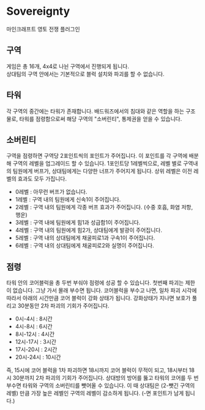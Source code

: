 # Sovereignty
마인크래프트 영토 전쟁 플러그인

## 구역
게임은 총 16개, 4x4로 나뉜 구역에서 진행되게 됩니다.<br>
상대팀의 구역 안에서는 기본적으로 블럭 설치와 파괴를 할 수 없습니다.

## 타워
각 구역의 중간에는 타워가 존재합니다. 배드워즈에서의 침대와 같은 역할을 하는 구조물로, 타워를 점령함으로써 해당 구역의 "소버린티", 통제권을 얻을 수 있습니다.

## 소버린티
구역을 점령하면 구역당 2포인트씩의 포인트가 주어집니다. 이 포인트를 각 구역에 배분해 구역의 레벨을 업그레이드 할 수 있습니다. 1포인트당 1레벨씩으로, 레벨 별로 구역내의 팀원에게 버프가, 상대팀에게는 다양한 너프가 주어지게 됩니다. 상위 레벨은 이전 레벨의 효과도 모두 가집니다.
- 0레벨 : 아무런 버프가 없습니다.
- 1레벨 : 구역 내의 팀원에게 신속1이 주어집니다.
- 2레벨 : 구역 내의 팀원에게 각종 버프 효과가 주어집니다. (수중 호흡, 화염 저항, 행운)
- 3레벨 : 구역 내에 팀원에게 힘1과 성급함1이 주어집니다.
- 4레벨 : 구역 내의 팀원에게 힘2가, 상대팀에게 발광이 주어집니다.
- 5레벨 : 구역 내의 상대팀에게 채굴피로1과 구속1이 주어집니다.
- 6레벨 : 구역 내의 상대팀에게 채굴피로2와 실명이 주어집니다.

## 점령
타워 안의 코어블럭을 총 두번 부숴야 점령에 성공 할 수 있습니다.
첫번째 파괴는 제한이 없습니다. 그냥 가서 몰래 부수면 됩니다.
코어블럭을 부수고 나면, 일차 파괴 시각에 따라서 아래의 시간만큼 코어 블럭이 강화 상태가 됩니다. 강화상태가 지나면 보호가 풀리고 30분동안 2차 파괴의 기회가 주어집니다.
- 0시-4시 : 8시간
- 4시-8시 : 6시간
- 8시-12시 : 4시간
- 12시-17시 : 3시간
- 17시-20시 : 2시간
- 20시-24시 : 10시간

즉, 15시에 코어 블럭을 1차 파괴하면 18시까지 코어 블럭이 무적이 되고, 18시부터 18시 30분까지 2차 파괴의 기회가 주어집니다. 상대방의 방어를 뚫고 타워의 코어를 두 번 부수면 타워와 구역의 소버린티를 뺏어올 수 있습니다. 이 때 상대팀은 (2-뺏긴 구역의 레벨) 만큼 가장 높은 레벨인 구역의 레벨이 감소하게 됩니다. (-면 포인트가 남게 됩니다.)
